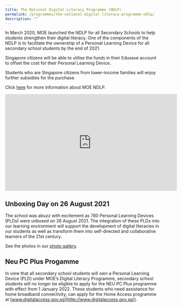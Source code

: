 ```yaml
---
title: The National Digital Literacy Programme (NDLP)
permalink: /programmes/the-national-digital-literacy-programme-ndlp/
description: ""
---
```

In March 2020, MOE launched the NDLP for all Secondary Schools to help students strengthen their digital literacy. One of the components of the NDLP is to facilitate the ownership of a Personal Learning Device for all secondary school students by the end of 2021.

Singapore citizens will be able to utilise the funds in their Edusave account to offset the cost for their Personal Learning Device.

Students who are Singapore citizens from lower-income families will enjoy further subsidies for the purchase. 

Click [here](https://www.moe.gov.sg/microsites/cos2020/refreshing-our-curriculum/strengthen-digital-literacy.html) for more information about MOE NDLP. 

<iframe width="560" height="315" align="center" src="https://www.youtube.com/embed/Qgf76jrMEkQ" title="NDLP Trailer" frameborder="0" allow="accelerometer; autoplay; clipboard-write; encrypted-media; gyroscope; picture-in-picture" allowfullscreen></iframe>

Unboxing Day on 26 August 2021
------------------------------

The school was abuzz with excitement as 780 Personal Learning Devices (PLDs) were unboxed on 26 August 2021. The integration of these PLDs into our learning environment will support the development of digital literacies in our students as well as transform them into self-directed and collaborative learners of the 21st century.  
  
See the photos in our [photo gallery](/events/photo-gallery).   

Neu PC Plus Progamme
--------------------

In view that all secondary school students will own a Personal Learning Device (PLD) under MOE’s Digital Literacy Programme, secondary school students will no longer be eligible to apply for the NEU PC Plus programme with effect from 1 January 2022. These students who need assistance for home broadband connectivity, can apply for the Home Access programme at [www.digitalaccess.gov.sg](http://www.digitalaccess.gov.sg/).